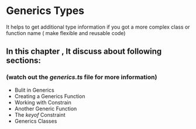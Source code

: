 # Generics Types

It helps to get additional type information if you got a more complex class or function name
( make flexible and reusable code)

## In this chapter , It discuss about following sections:

### (watch out the **_generics.ts_** file for more information)

- Bulit in Generics
- Creating a Generics Function
- Working with Constrain
- Another Generic Function
- The <i>keyof</i> Constraint
- Generics Classes
